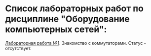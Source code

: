 # Список лабораторных работ по дисциплине "Оборудование компьютерных сетей":

[Лабораторная работа №1](https://github.com/oooNAKooo/BSUIR/tree/main/7%20sem/ObKS/lab_1). Знакомство с коммутаторами. Статус - отсутствует.
